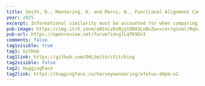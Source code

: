 ```yaml
---
title: Smith, D., Mannering, H. and Marcu, A., Functional Alignment Can Mislead Examining Model Stitching. In Forty-second International Conference on Machine Learning (ICML 2025 Spotlight).
year: 2025
excerpt: Informational similarity must be accounted for when comparing models; model stitching does not do this.
pub-image: https://img.itch.zone/aW1nLzExNjg1ODA3LnBuZw==/original/RqkaR2.png
pub-url: https://openreview.net/forum?id=glLqTK9En3
comments: false
tag1visible: true
tag1: GitHub
tag1link: https://github.com/DHLSmith/stitching
tag2visible: false
tag2: HuggingFace
tag2link: https://huggingface.co/harveymannering/xfetus-ddpm-v2
---
```


